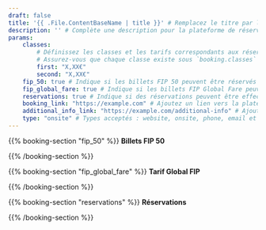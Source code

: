 ```yaml
---
draft: false
title: '{{ .File.ContentBaseName | title }}' # Remplacez le titre par le nom de la plateforme de réservation
description: '' # Complète une description pour la plateforme de réservation
params:
    classes:
        # Définissez les classes et les tarifs correspondants aux réservations.
        # Assurez-vous que chaque classe existe sous `booking.classes` dans i18n.
        first: "X,XX€"
        second: "X,XX€"
    fip_50: true # Indique si les billets FIP 50 peuvent être réservés via cette plateforme
    fip_global_fare: true # Indique si les billets FIP Global Fare peuvent être réservés via cette plateforme
    reservations: true # Indique si des réservations peuvent être effectuées via cette plateforme
    booking_link: "https://example.com" # Ajoutez un lien vers la plateforme de réservation
    additional_info_link: "https://example.com/additional-info" # Ajoutez un lien vers des informations supplémentaires
    type: "onsite" # Types acceptés : website, onsite, phone, email et machine
---
```


{{% booking-section "fip_50" %}}
**Billets FIP 50**

<!--
    Expliquez les étapes pour réserver des billets FIP 50 via cette plateforme de réservation.
-->
{{% /booking-section %}}

{{% booking-section "fip_global_fare" %}}
**Tarif Global FIP**

<!--
    Expliquez les étapes pour réserver des billets au tarif global FIP via cette plateforme de réservation.
-->
{{% /booking-section %}}

{{% booking-section "reservations" %}}
**Réservations**

<!--
    Expliquez les étapes pour effectuer des réservations via cette plateforme de réservation.
-->
{{% /booking-section %}}
